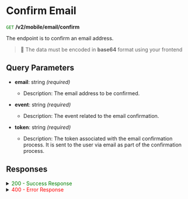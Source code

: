 # Confirm Email

 <span style="color: green;">`GET`</span> **/v2/mobile/email/confirm**

The endpoint is to confirm an email address.

> 🚧 The data must be encoded in **base64** format using your frontend

## Query Parameters

- **email**: string *(required)*
  - Description: The email address to be confirmed.

- **event**: string *(required)*
  - Description: The event related to the email confirmation.

- **token**: string *(required)*
  - Description: The token associated with the email confirmation process. It is sent to the user via email as part of the confirmation process.

## Responses

<details>
<summary><span style="color: green;">200 - Success Response</span></summary>

The response status code indicates that the email has been successfully added.

**Media type:** `application/json`

- **result:** string
  - Provides information about the outcome of the registration operation.

**Responses example**
```json
{
  "result": "ok"
}
```
</details>

</details>

<details>
<summary><span style="color: red;">400 - Error Response</span></summary>


The response status code indicates that the server cannot or will not process the request due to something perceived as a client error.

**Media type:** `application/json`


- **message:** string
  - Message displayed to the user.

- **field:** string
  - Specifies the field in the request that caused the error.

- **errorId:** integer
  - Identifier of the error.

- **systemId:** string
  - Identifier of the component.

- **originalMessage:** string
  - The original error message.

- **errorStackTrace:** string
  - The place where the error occurred in the code.

- **data:** object
  - Additional data related to the error, structured as key-value pairs.
    - **additionalProp1:** object
    - **additionalProp2:** object
    - **additionalProp3:** object

- **error:** string
  - Identifier of the error.

**Responses example**

```json
{
  "error": "COMMON",
  "errorId": 0,
  "message": "Sorry for inconvenience. We're fixing the issue. If you have urgent questions, contact support",
  "systemId": "core"
}
```

</details>


